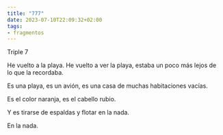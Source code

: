 ```yaml
---
title: "777"
date: 2023-07-10T22:09:32+02:00
tags:
- fragmentos
---
```

Triple 7

He vuelto a la playa. He vuelto a ver la playa, estaba un poco más lejos de lo que la recordaba.

Es una playa, es un avión, es una casa de muchas habitaciones vacías.

Es el color naranja, es el cabello rubio.

Y es tirarse de espaldas y flotar en la nada.

En la nada.
